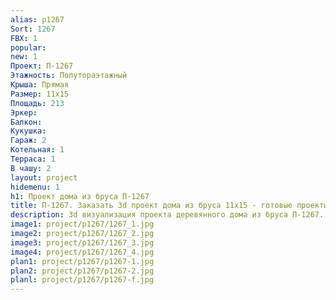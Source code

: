 ```yaml
---
alias: p1267
Sort: 1267
FBX: 1
popular: 
new: 1
Проект: П-1267
Этажность: Полутораэтажный
Крыша: Прямая
Размер: 11х15
Площадь: 213
Эркер: 
Балкон: 
Кукушка: 
Гараж: 2
Котельная: 1
Терраса: 1
В чашу: 2
layout: project
hidemenu: 1
h1: Проект дома из бруса П-1267
title: П-1267. Заказать 3d проект дома из бруса 11х15 - готовые проекты
description: 3d визуализация проекта деревянного дома из бруса П-1267. Площадь 213 м2, размер 11х15. Вы можете внести любые изменения в проект.
image1: project/p1267/1267_1.jpg
image2: project/p1267/1267_2.jpg
image3: project/p1267/1267_3.jpg
image4: project/p1267/1267_4.jpg
plan1: project/p1267/p1267-1.jpg
plan2: project/p1267/p1267-2.jpg
planl: project/p1267/p1267-f.jpg
---
```

